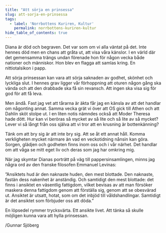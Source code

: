 ```yaml
---
title: "Att sörja en prinsessa"
slug: att-sorja-en-prinsessa
tags:
  - label: 'Norrbottens Kuriren, Kultur'
    permalink: norrbottens-kuriren-kultur
hide_table_of_contents: true
---
```

Diana är död och begraven. Det var som om vi alla väntat på det. Inte hennes död men en chans att gråta ut, att visa våra känslor. I en värld där det gemensamma trängs undan förenade hon för någon vecka både nationer och människor. Hon blev en flagga att samlas kring. En nittiotalsikon i papp.

<!--truncate-->

Att sörja prinsessan kan vara att sörja saknaden av godhet, skönhet och lyckliga slut. I hennes grav ligger vår förhoppning att oturen någon gång ska vända och att den drabbade ska få sin revansch. Att ingen ska visa sig för god för att få leva. 

Men ändå. Fast jag vet att tårarna är äkta får jag en känsla av att det handlar om någonting annat. Samma vecka grät vi över att OS gick till Athen och att Dahlin sköt stolpe ut. I en liten notis nämndes också att Moder Theresa hade dött. Hur kan vi beröras så mycket av så lite och så lite av så mycket? Lever vi så långt från oss själva att vi tror att en krusning är bottenkänning? 

Tänk om att bry sig är att inte bry sig. Att se åt ett annat håll. Komma verkligheten mycket närmare än vad en veckotidning nånsin kan göra. Sorgen, glädjen och godheten finns inom oss och i vår närhet. Det handlar om att våga se mitt eget liv och deras som jag har omkring mig. 

När jag skymtar Dianas porträtt på väg till pappersinsamlingen, minns jag några ord av den franske filosofen Emmanuel Levinas: 

”Ansiktets hud är den naknaste huden, den mest blottade. Den naknaste, fastän dess nakenhet är anständig. Och samtidigt den mest blottade: det finns i ansiktet en väsentlig fattigdom, vilket bevisas av att man försöker maskera denna fattigdom genom att förställa sig, genom att se obesvärad ut. Ansiktet är utsatt, hotat, som om det inbjöd till våldshandlingar. Samtidigt är det ansiktet som förbjuder oss att döda.”

En löpsedel rymmer trycksvärta. Ett ansikte livet. Att tänka så skulle möjligen kunna vara att hylla prinsessan.

/Gunnar Sjöberg
